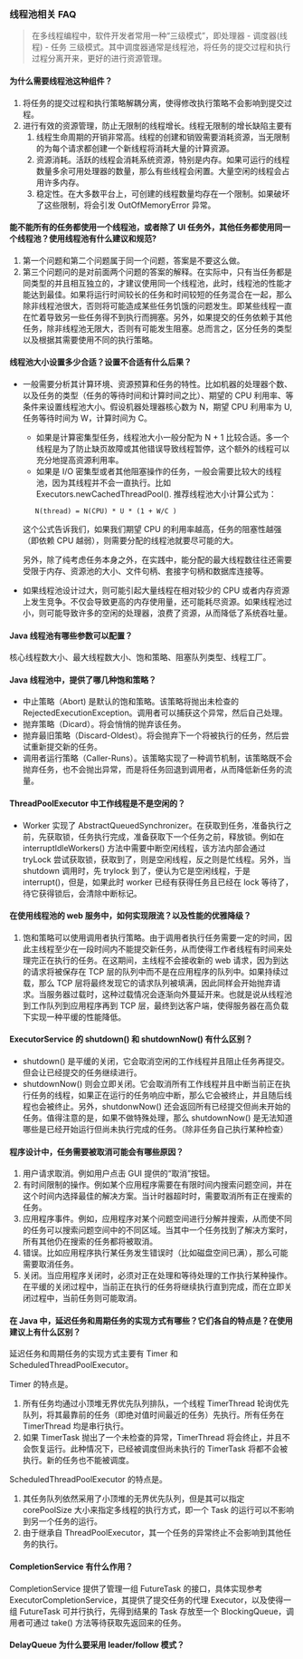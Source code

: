 
### 线程池相关 FAQ

> 在多线程编程中，软件开发者常用一种“三级模式”，即处理器 - 调度器(线程) - 任务 三级模式。其中调度器通常是线程池，将任务的提交过程和执行过程分离开来，更好的进行资源管理。

#### 为什么需要线程池这种组件？
1. 将任务的提交过程和执行策略解耦分离，使得修改执行策略不会影响到提交过程。
2. 进行有效的资源管理，防止无限制的线程增长。线程无限制的增长缺陷主要有
   1. 线程生命周期的开销非常高。线程的创建和销毁需要消耗资源，当无限制的为每个请求都创建一个新线程将消耗大量的计算资源。
   2. 资源消耗。活跃的线程会消耗系统资源，特别是内存。如果可运行的线程数量多余可用处理器的数量，那么有些线程会闲置。大量空闲的线程会占用许多内存。
   3. 稳定性。在大多数平台上，可创建的线程数量均存在一个限制。如果破坏了这些限制，将会引发 OutOfMemoryError 异常。

#### 能不能所有的任务都使用一个线程池，或者除了 UI 任务外，其他任务都使用同一个线程池？使用线程池有什么建议和规范?
1. 第一个问题和第二个问题属于同一个问题，答案是不要这么做。
2. 第三个问题问的是对前面两个问题的答案的解释。在实际中，只有当任务都是同类型的并且相互独立的，才建议使用同一个线程池，此时，线程池的性能才能达到最佳。如果将运行时间较长的任务和时间较短的任务混合在一起，那么除非线程池很大，否则将可能造成某些任务饥饿的问题发生。即某些线程一直在忙着导致另一些任务得不到执行而拥塞。另外，如果提交的任务依赖于其他任务，除非线程池无限大，否则有可能发生阻塞。总而言之，区分任务的类型以及根据其需要使用不同的执行策略。

#### 线程池大小设置多少合适？设置不合适有什么后果？
+ 一般需要分析其计算环境、资源预算和任务的特性。比如机器的处理器个数、以及任务的类型（任务的等待时间和计算时间之比）、期望的 CPU 利用率、等条件来设置线程池大小。假设机器处理器核心数为 N，期望 CPU 利用率为 U, 任务等待时间为 W，计算时间为 C。
  + 如果是计算密集型任务，线程池大小一般分配为 N + 1 比较合适。多一个线程是为了防止缺页故障或其他错误导致线程暂停，这个额外的线程可以充分地提高资源利用率。
  + 如果是 I/O 密集型或者其他阻塞操作的任务，一般会需要比较大的线程池，因为其线程并不会一直执行。比如 Executors.newCachedThreadPool().
   推荐线程池大小计算公式为：
   ```
      N(thread) = N(CPU) * U * (1 + W/C )
   ```

   这个公式告诉我们，如果我们期望 CPU 的利用率越高，任务的阻塞性越强（即依赖 CPU 越弱），则需要分配的线程池就要尽可能的大。

   另外，除了纯考虑任务本身之外，在实践中，能分配的最大线程数往往还需要受限于内存、资源池的大小、文件句柄、套接字句柄和数据库连接等。

+ 如果线程池设计过大，则可能引起大量线程在相对较少的 CPU 或者内存资源上发生竞争。不仅会导致更高的内存使用量，还可能耗尽资源。如果线程池过小，则可能导致许多的空闲的处理器，浪费了资源，从而降低了系统吞吐量。

#### Java 线程池有哪些参数可以配置？
核心线程数大小、最大线程数大小、饱和策略、阻塞队列类型、线程工厂。

#### Java 线程池中，提供了哪几种饱和策略？
+ 中止策略（Abort) 是默认的饱和策略。该策略将抛出未检查的 RejectedExecutionException。调用者可以捕获这个异常，然后自己处理。
+ 抛弃策略（Dicard）。将会悄悄的抛弃该任务。
+ 抛弃最旧策略（Discard-Oldest）。将会抛弃下一个将被执行的任务，然后尝试重新提交新的任务。
+ 调用者运行策略（Caller-Runs）。该策略实现了一种调节机制，该策略既不会抛弃任务，也不会抛出异常，而是将任务回退到调用者，从而降低新任务的流量。

#### ThreadPoolExecutor 中工作线程是不是空闲的？
+ Worker 实现了 AbstractQueuedSynchronizer。在获取到任务，准备执行之前，先获取锁，任务执行完成，准备获取下一个任务之前，释放锁。例如在 interruptIdleWorkers() 方法中需要中断空闲线程，该方法内部会通过 tryLock 尝试获取锁，获取到了，则是空闲线程，反之则是忙线程。另外，当 shutdown 调用时，先 trylock 到了，便认为它是空闲线程，于是 interrupt()，但是，如果此时 worker 已经有获得任务且已经在 lock 等待了，待它获得锁后，会清除中断标记。

#### 在使用线程池的 web 服务中，如何实现限流？以及性能的优雅降级？
1. 饱和策略可以使用调用者执行策略。由于调用者执行任务需要一定的时间，因此主线程至少在一段时间内不能提交新任务，从而使得工作者线程有时间来处理完正在执行的任务。在这期间，主线程不会接收新的 web 请求，因为到达的请求将被保存在 TCP 层的队列中而不是在应用程序的队列中。如果持续过载，那么 TCP 层将最终发现它的请求队列被填满，因此同样会开始抛弃请求。当服务器过载时，这种过载情况会逐渐向外蔓延开来。也就是说从线程池到工作队列到应用程序再到 TCP 层，最终到达客户端，使得服务器在高负载下实现一种平缓的性能降低。

#### ExecutorService 的 shutdown() 和 shutdownNow() 有什么区别？
+ shutdown() 是平缓的关闭，它会取消空闲的工作线程并且阻止任务再提交。但会让已经提交的任务继续进行。
+ shutdownNow() 则会立即关闭。它会取消所有工作线程并且中断当前正在执行任务的线程，如果正在运行的任务响应中断，那么它会被终止，并且随后线程也会被终止。另外，shutdonwNow() 还会返回所有已经提交但尚未开始的任务。值得注意的是，如果不做特殊处理，那么 shutdownNow() 是无法知道哪些是已经开始运行但尚未执行完成的任务。（除非任务自己执行某种检查）

#### 程序设计中，任务需要被取消可能会有哪些原因？
1. 用户请求取消。例如用户点击 GUI 提供的“取消”按钮。
2. 有时间限制的操作。例如某个应用程序需要在有限时间内搜索问题空间，并在这个时间内选择最佳的解决方案。当计时器超时时，需要取消所有正在搜索的任务。
3. 应用程序事件。例如，应用程序对某个问题空间进行分解并搜索，从而使不同的任务可以搜索问题空间中的不同区域。当其中一个任务找到了解决方案时，所有其他仍在搜索的任务都将被取消。
4. 错误。比如应用程序执行某任务发生错误时（比如磁盘空间已满），那么可能需要取消任务。
5. 关闭。当应用程序关闭时，必须对正在处理和等待处理的工作执行某种操作。在平缓的关闭过程中，当前正在执行的任务将继续执行直到完成，而在立即关闭过程中，当前任务则可能取消。

#### 在 Java 中，延迟任务和周期任务的实现方式有哪些？它们各自的特点是？在使用建议上有什么区别？
延迟任务和周期任务的实现方式主要有 Timer 和 ScheduledThreadPoolExecutor。

Timer 的特点是。
1. 所有任务均通过小顶堆无界优先队列排队，一个线程 TimerThread 轮询优先队列，将其最靠前的任务（即绝对值时间最近的任务）先执行。所有任务在 TimerThread 均是串行执行。
2. 如果 TimerTask 抛出了一个未检查的异常，TimerThread 将会终止，并且不会恢复运行。此种情况下，已经被调度但尚未执行的 TimerTask 将都不会被执行。新的任务也不能被调度。

ScheduledThreadPoolExecutor 的特点是。
1. 其任务队列依然采用了小顶堆的无界优先队列，但是其可以指定 corePoolSize 大小来指定多线程的执行方式，即一个 Task 的运行可以不影响到另一个任务的运行。
2. 由于继承自 ThreadPoolExecutor，其一个任务的异常终止不会影响到其他任务的执行。

#### CompletionService 有什么作用？
CompletionService 提供了管理一组 FutureTask 的接口，具体实现参考 ExecutorCompletionService，其提供了提交任务的代理 Executor，以及使得一组 FutureTask 可并行执行，先得到结果的 Task 存放至一个 BlockingQueue，调用者可通过 take() 方法等待获取先返回来的任务。

#### DelayQueue 为什么要采用 leader/follow 模式？ 
